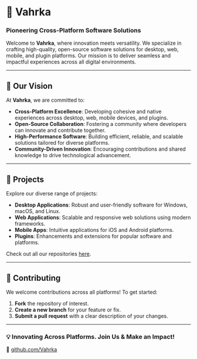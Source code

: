 # 🐺 Vahrka

### Pioneering Cross-Platform Software Solutions

Welcome to **Vahrka**, where innovation meets versatility. We specialize in crafting high-quality, open-source software solutions for desktop, web, mobile, and plugin platforms. Our mission is to deliver seamless and impactful experiences across all digital environments.

---

## 🌟 Our Vision

At **Vahrka**, we are committed to:

- **Cross-Platform Excellence**: Developing cohesive and native experiences across desktop, web, mobile devices, and plugins.
- **Open-Source Collaboration**: Fostering a community where developers can innovate and contribute together.
- **High-Performance Software**: Building efficient, reliable, and scalable solutions tailored for diverse platforms.
- **Community-Driven Innovation**: Encouraging contributions and shared knowledge to drive technological advancement.

---

## 📌 Projects

Explore our diverse range of projects:

- **Desktop Applications**: Robust and user-friendly software for Windows, macOS, and Linux.
- **Web Applications**: Scalable and responsive web solutions using modern frameworks.
- **Mobile Apps**: Intuitive applications for iOS and Android platforms.
- **Plugins**: Enhancements and extensions for popular software and platforms.

Check out all our repositories [here](https://github.com/Vahrka).

---

## 🤝 Contributing

We welcome contributions across all platforms! To get started:

1. **Fork** the repository of interest.
2. **Create a new branch** for your feature or fix.
3. **Submit a pull request** with a clear description of your changes.


---


### 💡 Innovating Across Platforms. Join Us & Make an Impact!

🔗 [github.com/Vahrka](https://github.com/Vahrka)
